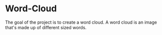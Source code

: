 # Word-Cloud
The goal of the project is to create a word cloud. A word cloud is an image that's made up of different sized words. 
